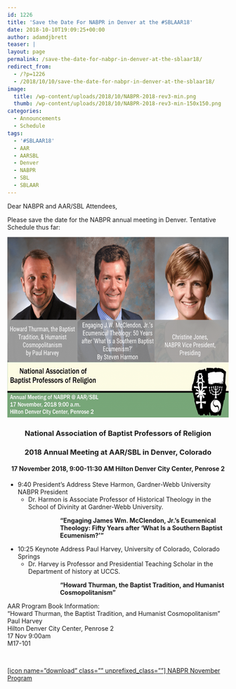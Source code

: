 ```yaml
---
id: 1226
title: 'Save the Date For NABPR in Denver at the #SBLAAR18'
date: 2018-10-10T19:09:25+00:00
author: adamdjbrett
teaser: |
layout: page
permalink: /save-the-date-for-nabpr-in-denver-at-the-sblaar18/
redirect_from:
  - /?p=1226
  - /2018/10/10/save-the-date-for-nabpr-in-denver-at-the-sblaar18/
image:
  title: /wp-content/uploads/2018/10/NABPR-2018-rev3-min.png
  thumb: /wp-content/uploads/2018/10/NABPR-2018-rev3-min-150x150.png
categories:
  - Announcements
  - Schedule
tags:
  - '#SBLAAR18'
  - AAR
  - AARSBL
  - Denver
  - NABPR
  - SBL
  - SBLAAR
---
```

Dear NABPR and AAR/SBL Attendees,

Please save the date for the NABPR annual meeting in Denver. Tentative Schedule thus far:

[<img class="aligncenter" src="/wp-content/uploads/2018/10/NABPR-2018-rev3-min-1024x701.png" alt="NABPR at the AAR/SBL 2018" width="600" height="411" />](/wp-content/uploads/2018/10/NABPR-2018-rev3-min.png)

<h3 style="text-align: center;">
  <strong>National Association of Baptist Professors of Religion</strong>
</h3>

<h3 style="text-align: center;">
  2018 Annual Meeting at AAR/SBL in Denver, Colorado
</h3>

<h4 style="text-align: center;">
  17 November 2018, 9:00-11:30 AM Hilton Denver City Center, Penrose 2
</h4>

  * 9:40 President’s Address Steve Harmon, Gardner-Webb University NABPR President
      * Dr. Harmon is Associate Professor of Historical Theology in the School of Divinity at Gardner-Webb University.

<p style="padding-left: 120px;">
  <strong>“Engaging James Wm. McClendon, Jr.’s Ecumenical Theology: Fifty Years after ‘What Is a Southern Baptist Ecumenism?’”</strong>
</p>

  * 10:25 Keynote Address Paul Harvey, University of Colorado, Colorado Springs
      * Dr. Harvey is Professor and Presidential Teaching Scholar in the Department of history at UCCS.

<p style="padding-left: 120px;">
  <strong>&#8220;Howard Thurman, the Baptist Tradition, and Humanist Cosmopolitanism&#8221;</strong>
</p>

AAR Program Book Information:  
&#8220;Howard Thurman, the Baptist Tradition, and Humanist Cosmopolitanism&#8221;  
Paul Harvey  
Hilton Denver City Center, Penrose 2  
17 Nov 9:00am  
M17-101

&nbsp;

[[icon name=&#8221;download&#8221; class=&#8221;&#8221; unprefixed_class=&#8221;&#8221;] NABPR November Program](/wp-content/uploads/2018/10/NABPRProgramNov2018Denver.pdf)
